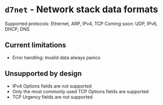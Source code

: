 # `d7net` - Network stack data formats

Supported protocols: Ethernet, ARP, IPv4, TCP
Coming soon: UDP, IPv6, DHCP, DNS


## Current limitations

* Error handling: Invalid data always panics

## Unsupported by design

* IPv4 Options fields are not supported
* Only the most commonly used TCP Options fields are supported
* TCP Urgency fields are not supported